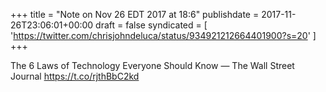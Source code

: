 +++
title = "Note on Nov 26 EDT 2017 at 18:6"
publishdate = 2017-11-26T23:06:01+00:00
draft = false
syndicated = [ 'https://twitter.com/chrisjohndeluca/status/934921212664401900?s=20' ]
+++

The 6 Laws of Technology Everyone Should Know — The Wall Street Journal https://t.co/rjthBbC2kd
